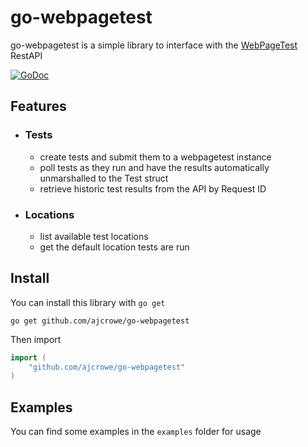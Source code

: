 go-webpagetest
==============

go-webpagetest is a simple library to interface with the [WebPageTest](http://www.webpagetest.org) RestAPI

[![GoDoc](https://godoc.org/github.com/ajcrowe/go-webpagetest?status.svg)](https://godoc.org/github.com/ajcrowe/go-webpagetest)

## Features

*	
	### Tests
	* create tests and submit them to a webpagetest instance
	* poll tests as they run and have the results automatically unmarshalled to the Test struct
	* retrieve historic test results from the API by Request ID

* 	
	### Locations
	* list available test locations
	* get the default location tests are run


## Install

You can install this library with `go get`

`go get github.com/ajcrowe/go-webpagetest`


Then import 

```go
import (
	"github.com/ajcrowe/go-webpagetest"
)
```

## Examples

You can find some examples in the `examples` folder for usage

